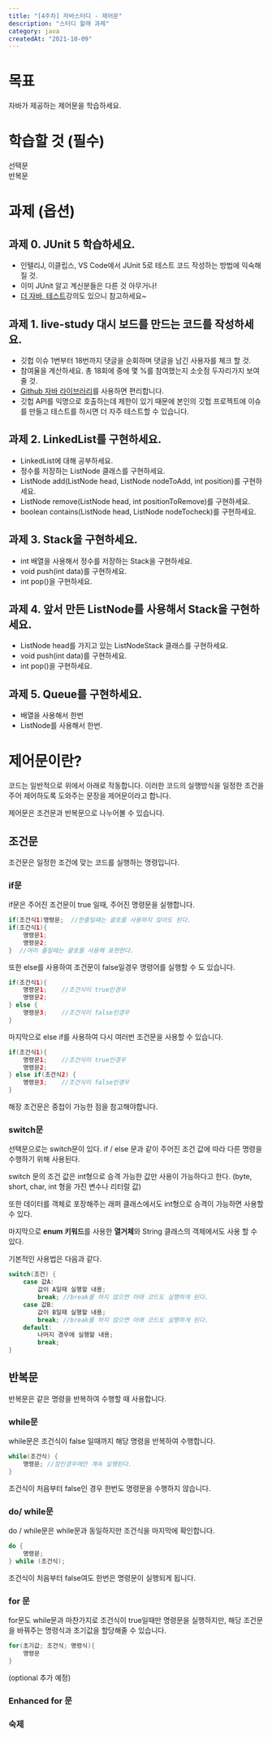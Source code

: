 ```yaml
---
title: "[4주차] 자바스터디 - 제어문"
description: "스터디 할래 과제"
category: java
createdAt: "2021-10-09"
---
```


# 목표

자바가 제공하는 제어문을 학습하세요.

# 학습할 것 (필수)

선택문  
반복문

# 과제 (옵션)

## 과제 0. JUnit 5 학습하세요.

- 인텔리J, 이클립스, VS Code에서 JUnit 5로 테스트 코드 작성하는 방법에 익숙해 질 것.
- 이미 JUnit 알고 계신분들은 다른 것 아무거나!
- [더 자바, 테스트](https://www.inflearn.com/course/the-java-application-test?inst=86d1fbb8)강의도 있으니 참고하세요~

## 과제 1. live-study 대시 보드를 만드는 코드를 작성하세요.

- 깃헙 이슈 1번부터 18번까지 댓글을 순회하며 댓글을 남긴 사용자를 체크 할 것.
- 참여율을 계산하세요. 총 18회에 중에 몇 %를 참여했는지 소숫점 두자리가지 보여줄 것.
- [Github 자바 라이브러리](https://github-api.kohsuke.org/)를 사용하면 편리합니다.
- 깃헙 API를 익명으로 호출하는데 제한이 있기 때문에 본인의 깃헙 프로젝트에 이슈를 만들고 테스트를 하시면 더 자주 테스트할 수 있습니다.

## 과제 2. LinkedList를 구현하세요.

- LinkedList에 대해 공부하세요.
- 정수를 저장하는 ListNode 클래스를 구현하세요.
- ListNode add(ListNode head, ListNode nodeToAdd, int position)를 구현하세요.
- ListNode remove(ListNode head, int positionToRemove)를 구현하세요.
- boolean contains(ListNode head, ListNode nodeTocheck)를 구현하세요.

## 과제 3. Stack을 구현하세요.

- int 배열을 사용해서 정수를 저장하는 Stack을 구현하세요.
- void push(int data)를 구현하세요.
- int pop()을 구현하세요.

## 과제 4. 앞서 만든 ListNode를 사용해서 Stack을 구현하세요.

- ListNode head를 가지고 있는 ListNodeStack 클래스를 구현하세요.
- void push(int data)를 구현하세요.
- int pop()을 구현하세요.

## 과제 5. Queue를 구현하세요.

- 배열을 사용해서 한번
- ListNode를 사용해서 한번.

# 제어문이란?

코드는 일반적으로 위에서 아래로 작동합니다. 이러한 코드의 실행방식을 일정한 조건을 주어 제어하도록 도와주는 문장을 제어문이라고 합니다.

제어문은 조건문과 반복문으로 나누어볼 수 있습니다.

## 조건문

조건문은 일정한 조건에 맞는 코드를 실행하는 명령입니다.

### if문

if문은 주어진 조건문이 true 일때, 주어진 명령문을 실행합니다.

```java
if(조건식1)명령문;  //한줄일때는 괄호를 사용하지 않아도 된다.
if(조건식1){
    명령문1;
    명령문2;
}  //여러 줄일때는 괄호를 사용해 표현한다.
```

또한 else를 사용하여 조건문이 false일경우 명령어를 실행할 수 도 있습니다.

```java
if(조건식1){
    명령문1;    //조건식이 true인경우
    명령문2;
} else {
    명령문3;    //조건식이 false인경우
}
```

마지막으로 else if를 사용하여 다시 여러번 조건문을 사용할 수 있습니다.

```java
if(조건식1){
    명령문1;    //조건식이 true인경우
    명령문2;
} else if(조건식2) {
    명령문3;    //조건식이 false인경우
}
```

해장 조건문은 중첩이 가능한 점을 참고해야합니다.

### switch문

선택문으로는 switch문이 있다. if / else 문과 같이 주어진 조건 값에 따라 다른 명령을 수행하기 위해 사용된다.

switch 문의 조건 값은 int형으로 승격 가능한 값만 사용이 가능하다고 한다. (byte, short, char, int 형을 가진 변수나 리터럴 값)

또한 데이터를 객체로 포장해주는 래퍼 클래스에서도 int형으로 승격이 가능하면 사용할 수 있다.

마지막으로 **enum 키워드**를 사용한 **열거체**와 String 클래스의 객체에서도 사용 할 수 있다.

기본적인 사용법은 다음과 같다.

```java
switch(조건) {
    case 값A:
        값이 A일때 실행할 내용;
        break; //break를 하지 않으면 아래 코드도 실행하게 된다.
    case 값B:
        값이 B일때 실행할 내용;
        break; //break를 하지 않으면 아래 코드도 실행하게 된다.
    default:
        나머지 경우에 실행할 내용;
        break;
}
```

## 반복문

반복문은 같은 명령을 반복하여 수행할 때 사용합니다.

### while문

while문은 조건식이 false 일때까지 해당 명령을 반복하여 수행합니다.

```java
while(조건식) {
    명령문; //참인경우에만 계속 실행된다.
}
```

조건식이 처음부터 false인 경우 한번도 명령문을 수행하지 않습니다.

### do/ while문

do / while문은 while문과 동일하지만 조건식을 마지막에 확인합니다.

```java
do {
    명령문;
} while (조건식);
```

조건식이 처음부터 false여도 한번은 명령문이 실행되게 됩니다.

### for 문

for문도 while문과 마찬가지로 조건식이 true일때만 명령문을 실행하지만, 해당 조건문을 바꿔주는 명령식과 초기값을 할당해줄 수 있습니다.

```java
for(초기값; 조건식; 명령식){
    명령문
}
```

(optional 추가 예정)

### Enhanced for 문

### 숙제
